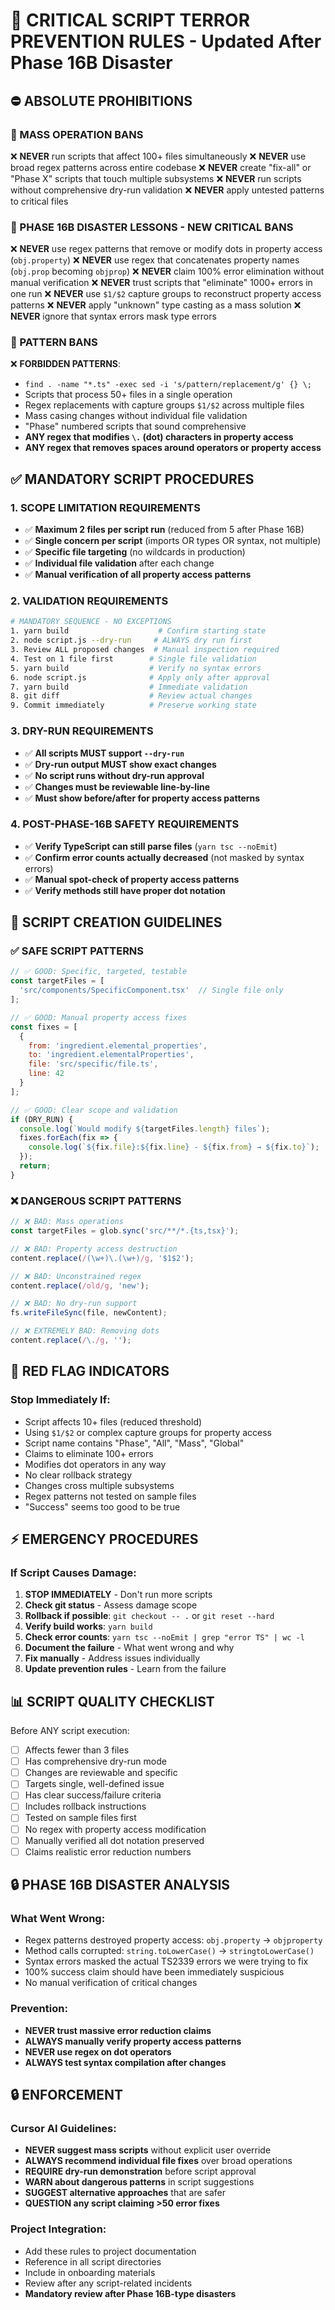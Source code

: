 # 🚫 CRITICAL SCRIPT TERROR PREVENTION RULES - Updated After Phase 16B Disaster

## ⛔ ABSOLUTE PROHIBITIONS

### 🚨 MASS OPERATION BANS
❌ **NEVER** run scripts that affect 100+ files simultaneously
❌ **NEVER** use broad regex patterns across entire codebase
❌ **NEVER** create "fix-all" or "Phase X" scripts that touch multiple subsystems
❌ **NEVER** run scripts without comprehensive dry-run validation
❌ **NEVER** apply untested patterns to critical files

### 🚨 PHASE 16B DISASTER LESSONS - NEW CRITICAL BANS
❌ **NEVER** use regex patterns that remove or modify dots in property access (`obj.property`)
❌ **NEVER** use regex that concatenates property names (`obj.prop` becoming `objprop`)
❌ **NEVER** claim 100% error elimination without manual verification
❌ **NEVER** trust scripts that "eliminate" 1000+ errors in one run
❌ **NEVER** use `$1/$2` capture groups to reconstruct property access patterns
❌ **NEVER** apply "unknown" type casting as a mass solution
❌ **NEVER** ignore that syntax errors mask type errors

### 🚨 PATTERN BANS
❌ **FORBIDDEN PATTERNS**:
   - `find . -name "*.ts" -exec sed -i 's/pattern/replacement/g' {} \;`
   - Scripts that process 50+ files in a single operation
   - Regex replacements with capture groups `$1/$2` across multiple files
   - Mass casing changes without individual file validation
   - "Phase" numbered scripts that sound comprehensive
   - **ANY regex that modifies `\.` (dot) characters in property access**
   - **ANY regex that removes spaces around operators or property access**

## ✅ MANDATORY SCRIPT PROCEDURES

### 1. **SCOPE LIMITATION REQUIREMENTS**
- ✅ **Maximum 2 files per script run** (reduced from 5 after Phase 16B)
- ✅ **Single concern per script** (imports OR types OR syntax, not multiple)
- ✅ **Specific file targeting** (no wildcards in production)
- ✅ **Individual file validation** after each change
- ✅ **Manual verification of all property access patterns**

### 2. **VALIDATION REQUIREMENTS**
```bash
# MANDATORY SEQUENCE - NO EXCEPTIONS
1. yarn build                    # Confirm starting state
2. node script.js --dry-run     # ALWAYS dry run first
3. Review ALL proposed changes  # Manual inspection required
4. Test on 1 file first        # Single file validation
5. yarn build                  # Verify no syntax errors
6. node script.js              # Apply only after approval
7. yarn build                  # Immediate validation
8. git diff                    # Review actual changes
9. Commit immediately          # Preserve working state
```

### 3. **DRY-RUN REQUIREMENTS**
- ✅ **All scripts MUST support `--dry-run`**
- ✅ **Dry-run output MUST show exact changes**
- ✅ **No script runs without dry-run approval**
- ✅ **Changes must be reviewable line-by-line**
- ✅ **Must show before/after for property access patterns**

### 4. **POST-PHASE-16B SAFETY REQUIREMENTS**
- ✅ **Verify TypeScript can still parse files** (`yarn tsc --noEmit`)
- ✅ **Confirm error counts actually decreased** (not masked by syntax errors)
- ✅ **Manual spot-check of property access patterns**
- ✅ **Verify methods still have proper dot notation**

## 🎯 SCRIPT CREATION GUIDELINES

### ✅ SAFE SCRIPT PATTERNS
```javascript
// ✅ GOOD: Specific, targeted, testable
const targetFiles = [
  'src/components/SpecificComponent.tsx'  // Single file only
];

// ✅ GOOD: Manual property access fixes
const fixes = [
  {
    from: 'ingredient.elemental_properties',
    to: 'ingredient.elementalProperties',
    file: 'src/specific/file.ts',
    line: 42
  }
];

// ✅ GOOD: Clear scope and validation
if (DRY_RUN) {
  console.log(`Would modify ${targetFiles.length} files`);
  fixes.forEach(fix => {
    console.log(`${fix.file}:${fix.line} - ${fix.from} → ${fix.to}`);
  });
  return;
}
```

### ❌ DANGEROUS SCRIPT PATTERNS
```javascript
// ❌ BAD: Mass operations
const targetFiles = glob.sync('src/**/*.{ts,tsx}');

// ❌ BAD: Property access destruction
content.replace(/(\w+)\.(\w+)/g, '$1$2');

// ❌ BAD: Unconstrained regex
content.replace(/old/g, 'new');

// ❌ BAD: No dry-run support
fs.writeFileSync(file, newContent);

// ❌ EXTREMELY BAD: Removing dots
content.replace(/\./g, '');
```

## 🚨 RED FLAG INDICATORS

### Stop Immediately If:
- Script affects 10+ files (reduced threshold)
- Using `$1/$2` or complex capture groups for property access
- Script name contains "Phase", "All", "Mass", "Global"
- Claims to eliminate 100+ errors
- Modifies dot operators in any way
- No clear rollback strategy
- Changes cross multiple subsystems
- Regex patterns not tested on sample files
- "Success" seems too good to be true

## ⚡ EMERGENCY PROCEDURES

### If Script Causes Damage:
1. **STOP IMMEDIATELY** - Don't run more scripts
2. **Check git status** - Assess damage scope
3. **Rollback if possible**: `git checkout -- .` or `git reset --hard`
4. **Verify build works**: `yarn build`
5. **Check error counts**: `yarn tsc --noEmit | grep "error TS" | wc -l`
6. **Document the failure** - What went wrong and why
7. **Fix manually** - Address issues individually
8. **Update prevention rules** - Learn from the failure

## 📊 SCRIPT QUALITY CHECKLIST

Before ANY script execution:
- [ ] Affects fewer than 3 files
- [ ] Has comprehensive dry-run mode
- [ ] Changes are reviewable and specific
- [ ] Targets single, well-defined issue
- [ ] Has clear success/failure criteria
- [ ] Includes rollback instructions
- [ ] Tested on sample files first
- [ ] No regex with property access modification
- [ ] Manually verified all dot notation preserved
- [ ] Claims realistic error reduction numbers

## 🔒 PHASE 16B DISASTER ANALYSIS

### What Went Wrong:
- Regex patterns destroyed property access: `obj.property` → `objproperty`
- Method calls corrupted: `string.toLowerCase()` → `stringtoLowerCase()`
- Syntax errors masked the actual TS2339 errors we were trying to fix
- 100% success claim should have been immediately suspicious
- No manual verification of critical changes

### Prevention:
- **NEVER trust massive error reduction claims**
- **ALWAYS manually verify property access patterns**
- **NEVER use regex on dot operators**
- **ALWAYS test syntax compilation after changes**

## 🔒 ENFORCEMENT

### Cursor AI Guidelines:
- **NEVER suggest mass scripts** without explicit user override
- **ALWAYS recommend individual file fixes** over broad operations
- **REQUIRE dry-run demonstration** before script approval
- **WARN about dangerous patterns** in script suggestions
- **SUGGEST alternative approaches** that are safer
- **QUESTION any script claiming >50 error fixes**

### Project Integration:
- Add these rules to project documentation
- Reference in all script directories
- Include in onboarding materials
- Review after any script-related incidents
- **Mandatory review after Phase 16B-type disasters** 
